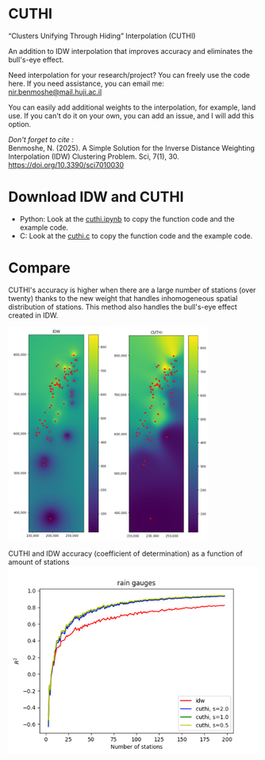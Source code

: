 # CUTHI
“Clusters Unifying Through Hiding” Interpolation  (CUTHI)

An addition to IDW interpolation that improves accuracy and eliminates the bull's-eye effect.

Need interpolation for your research/project? You can freely use the code here. If you need assistance, you can email me: nir.benmoshe@mail.huji.ac.il

You can easily add additional weights to the interpolation, for example, land use. If you can't do it on your own, you can add an issue, and I will add this option.

*Don't forget to cite :*\
Benmoshe, N. (2025). A Simple Solution for the Inverse Distance Weighting Interpolation (IDW) Clustering Problem. Sci, 7(1), 30. https://doi.org/10.3390/sci7010030

# Download IDW and CUTHI
* Python: Look at the [cuthi.ipynb](cuthi.ipynb) to copy the function code and the example code.
* C: Look at the [cuthi.c](cuthi.c) to copy the function code and the example code.

# Compare
CUTHI's accuracy is higher when there are a large number of stations (over twenty) thanks to the new weight that handles inhomogeneous spatial distribution of stations. This method also handles the bull's-eye effect created in IDW.

<img src="cuthimapidw.png" width="40%"><img src="cuthimapcuthi.png" width="40%">

CUTHI and IDW accuracy (coefficient of determination) as a function of amount of stations
<img src="cuthi-r2-rain.png">

